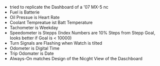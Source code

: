 - tried to replicate the Dashboard of a '07 MX-5 nc
- Fuel is Batterie
- Oil Pressue is Heart Rate
- Coolant Tempreatue ist Batt Temperature
- Tachometer is Weekday
- Speedometer is Stepps (Index Numbers are 10% Steps from Stepp Goal, looks better if Goal is < 10000)
- Turn Signals are Flashing when Watch is tilted
- Odometer is Digital Time
- Trip Odomater is Date
- Always-On matches Design of the Nicght View of the Daschboard
